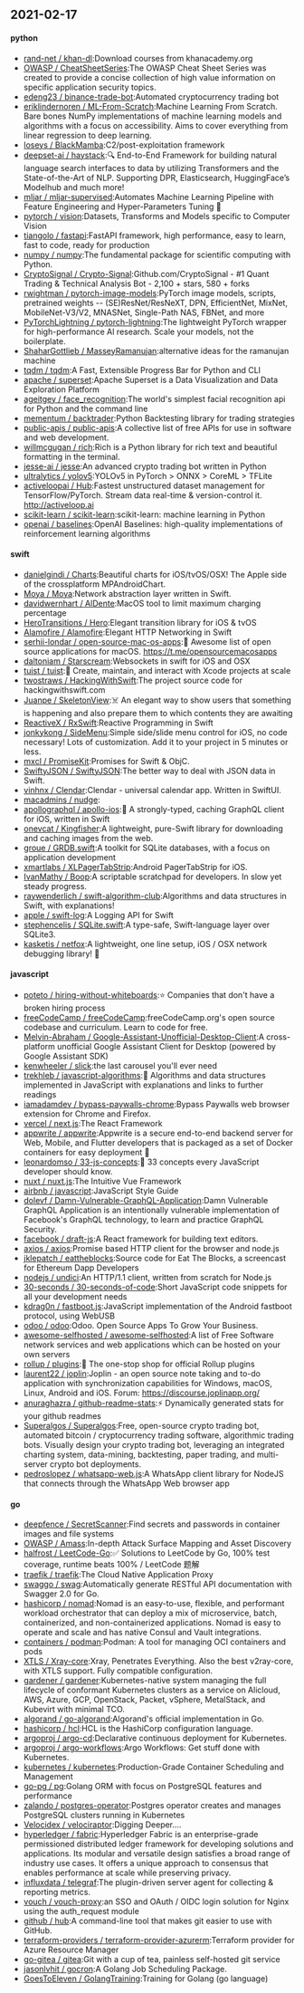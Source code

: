 ## 2021-02-17

#### python
* [rand-net / khan-dl](https://github.com/rand-net/khan-dl):Download courses from khanacademy.org
* [OWASP / CheatSheetSeries](https://github.com/OWASP/CheatSheetSeries):The OWASP Cheat Sheet Series was created to provide a concise collection of high value information on specific application security topics.
* [edeng23 / binance-trade-bot](https://github.com/edeng23/binance-trade-bot):Automated cryptocurrency trading bot
* [eriklindernoren / ML-From-Scratch](https://github.com/eriklindernoren/ML-From-Scratch):Machine Learning From Scratch. Bare bones NumPy implementations of machine learning models and algorithms with a focus on accessibility. Aims to cover everything from linear regression to deep learning.
* [loseys / BlackMamba](https://github.com/loseys/BlackMamba):C2/post-exploitation framework
* [deepset-ai / haystack](https://github.com/deepset-ai/haystack):🔍
End-to-End Framework for building natural language search interfaces to data by utilizing Transformers and the State-of-the-Art of NLP. Supporting DPR, Elasticsearch, HuggingFace’s Modelhub and much more!
* [mljar / mljar-supervised](https://github.com/mljar/mljar-supervised):Automates Machine Learning Pipeline with Feature Engineering and Hyper-Parameters Tuning
🚀
* [pytorch / vision](https://github.com/pytorch/vision):Datasets, Transforms and Models specific to Computer Vision
* [tiangolo / fastapi](https://github.com/tiangolo/fastapi):FastAPI framework, high performance, easy to learn, fast to code, ready for production
* [numpy / numpy](https://github.com/numpy/numpy):The fundamental package for scientific computing with Python.
* [CryptoSignal / Crypto-Signal](https://github.com/CryptoSignal/Crypto-Signal):Github.com/CryptoSignal - #1 Quant Trading & Technical Analysis Bot - 2,100 + stars, 580 + forks
* [rwightman / pytorch-image-models](https://github.com/rwightman/pytorch-image-models):PyTorch image models, scripts, pretrained weights -- (SE)ResNet/ResNeXT, DPN, EfficientNet, MixNet, MobileNet-V3/V2, MNASNet, Single-Path NAS, FBNet, and more
* [PyTorchLightning / pytorch-lightning](https://github.com/PyTorchLightning/pytorch-lightning):The lightweight PyTorch wrapper for high-performance AI research. Scale your models, not the boilerplate.
* [ShaharGottlieb / MasseyRamanujan](https://github.com/ShaharGottlieb/MasseyRamanujan):alternative ideas for the ramanujan machine
* [tqdm / tqdm](https://github.com/tqdm/tqdm):A Fast, Extensible Progress Bar for Python and CLI
* [apache / superset](https://github.com/apache/superset):Apache Superset is a Data Visualization and Data Exploration Platform
* [ageitgey / face_recognition](https://github.com/ageitgey/face_recognition):The world's simplest facial recognition api for Python and the command line
* [mementum / backtrader](https://github.com/mementum/backtrader):Python Backtesting library for trading strategies
* [public-apis / public-apis](https://github.com/public-apis/public-apis):A collective list of free APIs for use in software and web development.
* [willmcgugan / rich](https://github.com/willmcgugan/rich):Rich is a Python library for rich text and beautiful formatting in the terminal.
* [jesse-ai / jesse](https://github.com/jesse-ai/jesse):An advanced crypto trading bot written in Python
* [ultralytics / yolov5](https://github.com/ultralytics/yolov5):YOLOv5 in PyTorch > ONNX > CoreML > TFLite
* [activeloopai / Hub](https://github.com/activeloopai/Hub):Fastest unstructured dataset management for TensorFlow/PyTorch. Stream data real-time & version-control it. http://activeloop.ai
* [scikit-learn / scikit-learn](https://github.com/scikit-learn/scikit-learn):scikit-learn: machine learning in Python
* [openai / baselines](https://github.com/openai/baselines):OpenAI Baselines: high-quality implementations of reinforcement learning algorithms

#### swift
* [danielgindi / Charts](https://github.com/danielgindi/Charts):Beautiful charts for iOS/tvOS/OSX! The Apple side of the crossplatform MPAndroidChart.
* [Moya / Moya](https://github.com/Moya/Moya):Network abstraction layer written in Swift.
* [davidwernhart / AlDente](https://github.com/davidwernhart/AlDente):MacOS tool to limit maximum charging percentage
* [HeroTransitions / Hero](https://github.com/HeroTransitions/Hero):Elegant transition library for iOS & tvOS
* [Alamofire / Alamofire](https://github.com/Alamofire/Alamofire):Elegant HTTP Networking in Swift
* [serhii-londar / open-source-mac-os-apps](https://github.com/serhii-londar/open-source-mac-os-apps):🚀
Awesome list of open source applications for macOS. https://t.me/opensourcemacosapps
* [daltoniam / Starscream](https://github.com/daltoniam/Starscream):Websockets in swift for iOS and OSX
* [tuist / tuist](https://github.com/tuist/tuist):🚀
Create, maintain, and interact with Xcode projects at scale
* [twostraws / HackingWithSwift](https://github.com/twostraws/HackingWithSwift):The project source code for hackingwithswift.com
* [Juanpe / SkeletonView](https://github.com/Juanpe/SkeletonView):☠️
An elegant way to show users that something is happening and also prepare them to which contents they are awaiting
* [ReactiveX / RxSwift](https://github.com/ReactiveX/RxSwift):Reactive Programming in Swift
* [jonkykong / SideMenu](https://github.com/jonkykong/SideMenu):Simple side/slide menu control for iOS, no code necessary! Lots of customization. Add it to your project in 5 minutes or less.
* [mxcl / PromiseKit](https://github.com/mxcl/PromiseKit):Promises for Swift & ObjC.
* [SwiftyJSON / SwiftyJSON](https://github.com/SwiftyJSON/SwiftyJSON):The better way to deal with JSON data in Swift.
* [vinhnx / Clendar](https://github.com/vinhnx/Clendar):Clendar - universal calendar app. Written in SwiftUI.
* [macadmins / nudge](https://github.com/macadmins/nudge):
* [apollographql / apollo-ios](https://github.com/apollographql/apollo-ios):📱
A strongly-typed, caching GraphQL client for iOS, written in Swift
* [onevcat / Kingfisher](https://github.com/onevcat/Kingfisher):A lightweight, pure-Swift library for downloading and caching images from the web.
* [groue / GRDB.swift](https://github.com/groue/GRDB.swift):A toolkit for SQLite databases, with a focus on application development
* [xmartlabs / XLPagerTabStrip](https://github.com/xmartlabs/XLPagerTabStrip):Android PagerTabStrip for iOS.
* [IvanMathy / Boop](https://github.com/IvanMathy/Boop):A scriptable scratchpad for developers. In slow yet steady progress.
* [raywenderlich / swift-algorithm-club](https://github.com/raywenderlich/swift-algorithm-club):Algorithms and data structures in Swift, with explanations!
* [apple / swift-log](https://github.com/apple/swift-log):A Logging API for Swift
* [stephencelis / SQLite.swift](https://github.com/stephencelis/SQLite.swift):A type-safe, Swift-language layer over SQLite3.
* [kasketis / netfox](https://github.com/kasketis/netfox):A lightweight, one line setup, iOS / OSX network debugging library!
🦊

#### javascript
* [poteto / hiring-without-whiteboards](https://github.com/poteto/hiring-without-whiteboards):⭐️
Companies that don't have a broken hiring process
* [freeCodeCamp / freeCodeCamp](https://github.com/freeCodeCamp/freeCodeCamp):freeCodeCamp.org's open source codebase and curriculum. Learn to code for free.
* [Melvin-Abraham / Google-Assistant-Unofficial-Desktop-Client](https://github.com/Melvin-Abraham/Google-Assistant-Unofficial-Desktop-Client):A cross-platform unofficial Google Assistant Client for Desktop (powered by Google Assistant SDK)
* [kenwheeler / slick](https://github.com/kenwheeler/slick):the last carousel you'll ever need
* [trekhleb / javascript-algorithms](https://github.com/trekhleb/javascript-algorithms):📝
Algorithms and data structures implemented in JavaScript with explanations and links to further readings
* [iamadamdev / bypass-paywalls-chrome](https://github.com/iamadamdev/bypass-paywalls-chrome):Bypass Paywalls web browser extension for Chrome and Firefox.
* [vercel / next.js](https://github.com/vercel/next.js):The React Framework
* [appwrite / appwrite](https://github.com/appwrite/appwrite):Appwrite is a secure end-to-end backend server for Web, Mobile, and Flutter developers that is packaged as a set of Docker containers for easy deployment
🚀
* [leonardomso / 33-js-concepts](https://github.com/leonardomso/33-js-concepts):📜
33 concepts every JavaScript developer should know.
* [nuxt / nuxt.js](https://github.com/nuxt/nuxt.js):The Intuitive Vue Framework
* [airbnb / javascript](https://github.com/airbnb/javascript):JavaScript Style Guide
* [dolevf / Damn-Vulnerable-GraphQL-Application](https://github.com/dolevf/Damn-Vulnerable-GraphQL-Application):Damn Vulnerable GraphQL Application is an intentionally vulnerable implementation of Facebook's GraphQL technology, to learn and practice GraphQL Security.
* [facebook / draft-js](https://github.com/facebook/draft-js):A React framework for building text editors.
* [axios / axios](https://github.com/axios/axios):Promise based HTTP client for the browser and node.js
* [jklepatch / eattheblocks](https://github.com/jklepatch/eattheblocks):Source code for Eat The Blocks, a screencast for Ethereum Dapp Developers
* [nodejs / undici](https://github.com/nodejs/undici):An HTTP/1.1 client, written from scratch for Node.js
* [30-seconds / 30-seconds-of-code](https://github.com/30-seconds/30-seconds-of-code):Short JavaScript code snippets for all your development needs
* [kdrag0n / fastboot.js](https://github.com/kdrag0n/fastboot.js):JavaScript implementation of the Android fastboot protocol, using WebUSB
* [odoo / odoo](https://github.com/odoo/odoo):Odoo. Open Source Apps To Grow Your Business.
* [awesome-selfhosted / awesome-selfhosted](https://github.com/awesome-selfhosted/awesome-selfhosted):A list of Free Software network services and web applications which can be hosted on your own servers
* [rollup / plugins](https://github.com/rollup/plugins):🍣
The one-stop shop for official Rollup plugins
* [laurent22 / joplin](https://github.com/laurent22/joplin):Joplin - an open source note taking and to-do application with synchronization capabilities for Windows, macOS, Linux, Android and iOS. Forum: https://discourse.joplinapp.org/
* [anuraghazra / github-readme-stats](https://github.com/anuraghazra/github-readme-stats):⚡
Dynamically generated stats for your github readmes
* [Superalgos / Superalgos](https://github.com/Superalgos/Superalgos):Free, open-source crypto trading bot, automated bitcoin / cryptocurrency trading software, algorithmic trading bots. Visually design your crypto trading bot, leveraging an integrated charting system, data-mining, backtesting, paper trading, and multi-server crypto bot deployments.
* [pedroslopez / whatsapp-web.js](https://github.com/pedroslopez/whatsapp-web.js):A WhatsApp client library for NodeJS that connects through the WhatsApp Web browser app

#### go
* [deepfence / SecretScanner](https://github.com/deepfence/SecretScanner):Find secrets and passwords in container images and file systems
* [OWASP / Amass](https://github.com/OWASP/Amass):In-depth Attack Surface Mapping and Asset Discovery
* [halfrost / LeetCode-Go](https://github.com/halfrost/LeetCode-Go):✅
Solutions to LeetCode by Go, 100% test coverage, runtime beats 100% / LeetCode 题解
* [traefik / traefik](https://github.com/traefik/traefik):The Cloud Native Application Proxy
* [swaggo / swag](https://github.com/swaggo/swag):Automatically generate RESTful API documentation with Swagger 2.0 for Go.
* [hashicorp / nomad](https://github.com/hashicorp/nomad):Nomad is an easy-to-use, flexible, and performant workload orchestrator that can deploy a mix of microservice, batch, containerized, and non-containerized applications. Nomad is easy to operate and scale and has native Consul and Vault integrations.
* [containers / podman](https://github.com/containers/podman):Podman: A tool for managing OCI containers and pods
* [XTLS / Xray-core](https://github.com/XTLS/Xray-core):Xray, Penetrates Everything. Also the best v2ray-core, with XTLS support. Fully compatible configuration.
* [gardener / gardener](https://github.com/gardener/gardener):Kubernetes-native system managing the full lifecycle of conformant Kubernetes clusters as a service on Alicloud, AWS, Azure, GCP, OpenStack, Packet, vSphere, MetalStack, and Kubevirt with minimal TCO.
* [algorand / go-algorand](https://github.com/algorand/go-algorand):Algorand's official implementation in Go.
* [hashicorp / hcl](https://github.com/hashicorp/hcl):HCL is the HashiCorp configuration language.
* [argoproj / argo-cd](https://github.com/argoproj/argo-cd):Declarative continuous deployment for Kubernetes.
* [argoproj / argo-workflows](https://github.com/argoproj/argo-workflows):Argo Workflows: Get stuff done with Kubernetes.
* [kubernetes / kubernetes](https://github.com/kubernetes/kubernetes):Production-Grade Container Scheduling and Management
* [go-pg / pg](https://github.com/go-pg/pg):Golang ORM with focus on PostgreSQL features and performance
* [zalando / postgres-operator](https://github.com/zalando/postgres-operator):Postgres operator creates and manages PostgreSQL clusters running in Kubernetes
* [Velocidex / velociraptor](https://github.com/Velocidex/velociraptor):Digging Deeper....
* [hyperledger / fabric](https://github.com/hyperledger/fabric):Hyperledger Fabric is an enterprise-grade permissioned distributed ledger framework for developing solutions and applications. Its modular and versatile design satisfies a broad range of industry use cases. It offers a unique approach to consensus that enables performance at scale while preserving privacy.
* [influxdata / telegraf](https://github.com/influxdata/telegraf):The plugin-driven server agent for collecting & reporting metrics.
* [vouch / vouch-proxy](https://github.com/vouch/vouch-proxy):an SSO and OAuth / OIDC login solution for Nginx using the auth_request module
* [github / hub](https://github.com/github/hub):A command-line tool that makes git easier to use with GitHub.
* [terraform-providers / terraform-provider-azurerm](https://github.com/terraform-providers/terraform-provider-azurerm):Terraform provider for Azure Resource Manager
* [go-gitea / gitea](https://github.com/go-gitea/gitea):Git with a cup of tea, painless self-hosted git service
* [jasonlvhit / gocron](https://github.com/jasonlvhit/gocron):A Golang Job Scheduling Package.
* [GoesToEleven / GolangTraining](https://github.com/GoesToEleven/GolangTraining):Training for Golang (go language)
